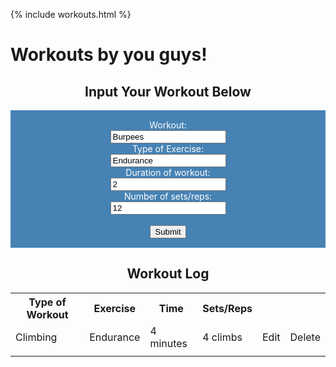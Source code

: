 {% include workouts.html %}

# Workouts by you guys!


<body>

<h2 style="text-align:center">Input Your Workout Below</h2>
<style>
    form {
            display: block;
            margin-left: auto;
            margin-right: auto;
            background-color: #4682B4;
            border: white;
            color: white;
            padding: 15px 32px;
            text-align: center;
        }
</style>
<form class="box"> 
  <label for="workout">Workout:</label><br>
  <input type="workout" id="workout2" name="workout" value="Burpees"><br>
  <label for="Exercise">Type of Exercise:</label><br>
  <input type="exercise" id="exercise" name="exercise" value="Endurance"><br>
  <label for="Time">Duration of workout:</label><br>
  <input type="hours" id="hours" name="hours" value="2"><br>
  <label for="sets">Number of sets/reps:</label><br>
  <input type="sets" id="sets" name="sets" value="12"><br><br>
  <input type="submit" value="Submit">
</form> 

</body>

<h2 style="text-align:center">Workout Log</h2>

<table>
  <tr>
    <th>Type of Workout</th>
    <th>Exercise</th>
    <th>Time</th>
    <th>Sets/Reps</th>
    <th> </th>
    <th> </th>
  </tr>
  <tr>
    <td>Climbing</td>
    <td>Endurance</td>
    <td>4 minutes</td>
    <td>4 climbs</td>
    <td>Edit</td>
    <td>Delete</td>
  </tr>
  <tr>
    <td></td>
  
  </tr>
</table>
